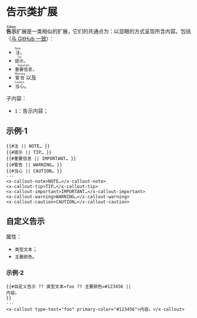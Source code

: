 # 告示类扩展

**<ruby>告示<rt>Callout</rt></ruby>**&#x200B;扩展是一类相似的扩展，它们的共通点<wbr />
为：以显眼的方式呈现所含内容。包括（[与 GitHub 一致][Github 规定的告示类型]）：

- <ruby>`注`<rt>Note</rt></ruby>、
- <ruby>`提示`<rt>Tip</rt></ruby>、
- <ruby>`重要信息`<rt>Important</rt></ruby>、
- <ruby>`警告`<rt>Warning</rt></ruby> 以及
- <ruby>`当心`<rt>Caution</rt></ruby>。

子内容：

- `1`：告示内容；

[Github 规定的告示类型]: https://github.com/orgs/community/discussions/16925

## 示例·1

```example
{{#注 || NOTE… }}
{{#提示 || TIP… }}
{{#重要信息 || IMPORTANT… }}
{{#警告 || WARNING… }}
{{#当心 || CAUTION… }}
···
<x-callout-note>NOTE…</x-callout-note>
<x-callout-tip>TIP…</x-callout-tip>
<x-callout-important>IMPORTANT…</x-callout-important>
<x-callout-warning>WARNING…</x-callout-warning>
<x-callout-caution>CAUTION…</x-callout-caution>
```

## 自定义告示

属性：

- `类型文本`；
- `主要颜色`。

### 示例·2

```example
{{#自定义告示 ?? 类型文本=foo ?? 主要颜色=#123456 ||
内容。
}}
···
<x-callout type-text="foo" primary-color="#123456">内容。</x-callout>
```

